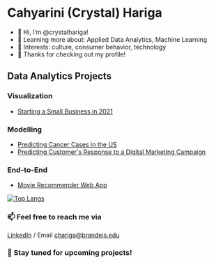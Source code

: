 # Cahyarini (Crystal) Hariga

- 👋 Hi, I’m @crystalhariga!
- 🌱 Learning more about: Applied Data Analytics, Machine Learning
- 👀 Interests: culture, consumer behavior, technology
- 💞️ Thanks for checking out my profile!

## Data Analytics Projects
### Visualization
- [Starting a Small Business in 2021](https://github.com/crystalhariga/data_visualization_consultancy)

### Modelling
- [Predicting Cancer Cases in the US](https://github.com/crystalhariga/cancer_ml)
- [Predicting Customer's Response to a Digital Marketing Campaign](https://github.com/crystalhariga/predictive-modeling_digital-marketing)

### End-to-End
- [Movie Recommender Web App](https://github.com/crystalhariga/movie-recommender-2021)


[![Top Langs](https://github-readme-stats.vercel.app/api/top-langs/?username=crystalhariga)](https://github.com/anuraghazra/github-readme-stats)


<!--- [![Crystal's github stats](https://github-readme-stats.vercel.app/api?username=crystalhariga&count_private=true&show_icons=true&theme=radical&hide_rank=false)](https://github.com/anuraghazra/github-readme-stats)
--->


### 📫 Feel free to reach me via
[LinkedIn](https://www.linkedin.com/in/cahyarini-hariga/) / Email chariga@brandeis.edu


### :bell: Stay tuned for upcoming projects!



<!---
crystalhariga/crystalhariga is a ✨ special ✨ repository because its `README.md` (this file) appears on your GitHub profile.
You can click the Preview link to take a look at your changes.
--->
